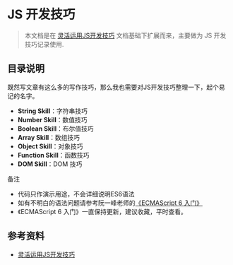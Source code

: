 # JS 开发技巧

> 本文档是在 [灵活运用JS开发技巧](https://juejin.im/post/5cc7afdde51d456e671c7e48) 文档基础下扩展而来，主要做为 JS 开发技巧记录使用.

## 目录说明

既然写文章有这么多的写作技巧，那么我也需要对JS开发技巧整理一下，起个易记的名字。

+ **String Skill**：字符串技巧
+ **Number Skill**：数值技巧
+ **Boolean Skill**：布尔值技巧
+ **Array Skill**：数组技巧
+ **Object Skill**：对象技巧
+ **Function Skill**：函数技巧
+ **DOM Skill**：DOM 技巧

备注

+ 代码只作演示用途，不会详细说明ES6语法
+ 如有不明白的语法问题请参考阮一峰老师的[《ECMAScript 6 入门》](https%3A%2F%2Fes6.ruanyifeng.com)
+ 《ECMAScript 6 入门》一直保持更新，建议收藏，平时查看。

## 参考资料
+ [灵活运用JS开发技巧](https://juejin.im/post/5cc7afdde51d456e671c7e48)
